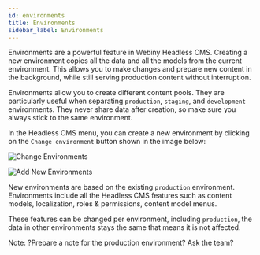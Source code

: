 ```yaml
---
id: environments
title: Environments
sidebar_label: Environments
---
```


Environments are a powerful feature in Webiny Headless CMS. Creating a new environment copies all the data and all the models from the current environment. This allows you to make changes and prepare new content in the background, while still serving production content without interruption.

Environments allow you to create different content pools. They are particularly useful when separating `production`, `staging`, and `development` environments. They never share data after creation, so make sure you always stick to the same environment.

In the Headless CMS menu, you can create a new environment by clicking on the `Change environment` button shown in the image below:

![Change Environments](/img/webiny-apps/headless-cms/features/environments/change-env.png)


![Add New Environments](/img/webiny-apps/headless-cms/features/environments/new-env.png)

New environments are based on the existing `production` environment. Environments include all the Headless CMS features such as content models, localization, roles & permissions, content model menus.

These features can be changed per environment, including `production`, the data in other environments stays the same that means it is not affected.

Note: ?Prepare a note for the production environment? Ask the team?